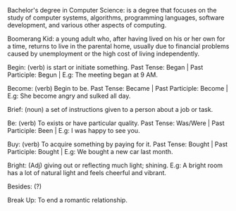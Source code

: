 Bachelor's degree in Computer Science: is a degree that focuses on the study of computer systems, algorithms, programming languages, software development, and various other aspects of computing.

Boomerang Kid: a young adult who, after having lived on his or her own for a time, returns to live in the parental home, usually due to financial problems caused by unemployment or the high cost of living independently.

Begin: (verb) is start or initiate something. Past Tense: Began | Past Participle: Begun | E.g: The meeting began at 9 AM.

Become: (verb) Begin to be. Past Tense: Became | Past Participle: Become | E.g: She become angry and sulked all day. 

Brief: (noun) a set of instructions given to a person about a job or task.

Be: (verb) To exists or have particular quality. Past Tense: Was/Were | Past Participle: Been | E.g: I was happy to see you.

Buy: (verb) To acquire something by paying for it. Past Tense: Bought | Past Participle: Bought | E.g: We bought a new car last month. 

Bright: (Adj) giving out or reflecting much light; shining. E.g: A bright room has a lot of natural light and feels cheerful and vibrant. 

Besides: (?)

Break Up: To end a romantic relationship.